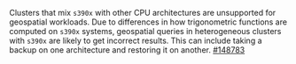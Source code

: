 Clusters that mix `s390x` with other CPU architectures are unsupported for geospatial workloads. Due to differences in how trigonometric functions are computed on `s390x` systems, geospatial queries in heterogeneous clusters with `s390x` are likely to get incorrect results. This can include taking a backup on one architecture and restoring it on another. [#148783](https://github.com/cockroachdb/cockroach/issues/148783)